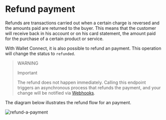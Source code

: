 # Refund payment

Refunds are transactions carried out when a certain charge is reversed and the amounts paid are returned to the buyer. This means that the customer will receive back in his account or on his card statement, the amount paid for the purchase of a certain product or service.

With Wallet Connect, it is also possible to refund an payment. This operation will change the status to `refunded`.

> WARNING
>
> Important
>
> The refund does not happen immediately. Calling this endpoint triggers an asynchronous process that refunds the payment, and your change will be notified via [Webhooks](/developers/en/docs/wallet-connect/additional-content/your-integrations/notifications/webhooks).

The diagram below illustrates the refund flow for an payment.

![refund-a-payment](/images/wallet-connect/refund-a-payment.en.png)